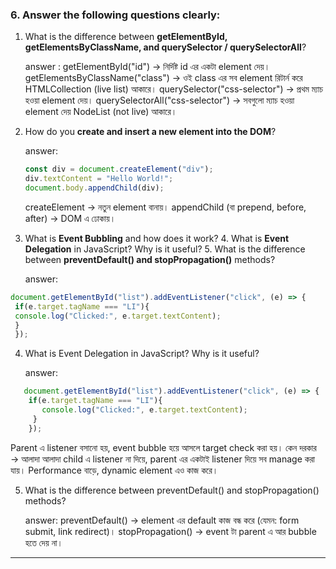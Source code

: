 ### 6. Answer the following questions clearly:

1. What is the difference between **getElementById, getElementsByClassName, and querySelector / querySelectorAll**?

   answer :
   getElementById("id") → নির্দিষ্ট id এর একটা element দেয়।
   getElementsByClassName("class") → ওই class এর সব element রিটার্ন করে HTMLCollection (live list) আকারে।
   querySelector("css-selector") → প্রথম ম্যাচ হওয়া element দেয়।
   querySelectorAll("css-selector") → সবগুলো ম্যাচ হওয়া element দেয় NodeList (not live) আকারে।

2. How do you **create and insert a new element into the DOM**?

   answer:
   ```js
   const div = document.createElement("div");
   div.textContent = "Hello World!";
   document.body.appendChild(div);
   ```

   createElement → নতুন element বানায়।
   appendChild (বা prepend, before, after) → DOM এ ঢোকায়।

3. What is **Event Bubbling** and how does it work? 4. What is **Event Delegation** in JavaScript? Why is it useful? 5. What is the difference between **preventDefault() and stopPropagation()** methods?

   answer:
  ```js
 document.getElementById("list").addEventListener("click", (e) => {
   if(e.target.tagName === "LI"){
   console.log("Clicked:", e.target.textContent);
   }
   });
```

4. What is Event Delegation in JavaScript? Why is it useful?

   answer:
 ```js
    document.getElementById("list").addEventListener("click", (e) => {
     if(e.target.tagName === "LI"){
        console.log("Clicked:", e.target.textContent);
      }
     });
  ```
   Parent এ listener বসানো হয়, event bubble হয়ে আসলে target check করা হয়।
   কেন দরকার → আলাদা আলাদা child এ listener না দিয়ে, parent এর একটাই listener দিয়ে সব manage করা যায়। Performance বাড়ে, dynamic element এও কাজ করে।

5. What is the difference between preventDefault() and stopPropagation() methods?

   answer:
   preventDefault() → element এর default কাজ বন্ধ করে (যেমন: form submit, link redirect)।
   stopPropagation() → event টা parent এ আর bubble হতে দেয় না।

---
